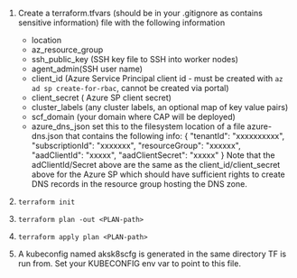 1. Create a terraform.tfvars (should be in your .gitignore as contains sensitive information) file with the following information
    -  location
    -  az_resource_group 
    -  ssh_public_key (SSH key file to SSH into worker nodes)
    -  agent_admin(SSH user name)
    -  client_id (Azure Service Principal client id - must be created with `az ad sp create-for-rbac`, cannot be created via portal)  
    -  client_secret ( Azure SP client secret)
    - cluster_labels (any cluster labels, an optional map of key value pairs)
    - scf_domain (your domain where CAP will be deployed)
    - azure_dns_json set this to the filesystem location of  a file azure-dns.json that contains the following info:
    {
        "tenantId": "xxxxxxxxxx",
        "subscriptionId": "xxxxxxx",
        "resourceGroup": "xxxxxx",
        "aadClientId": "xxxxx",
        "aadClientSecret": "xxxxx"
    }
Note that the adClientId/Secret above are the same as the client_id/client_secret above for the Azure SP which should have sufficient rights to create DNS records in the resource group hosting the DNS zone.

2. `terraform init`

3. `terraform plan -out <PLAN-path>`

4. `terraform apply plan <PLAN-path>`

5. A kubeconfig named aksk8scfg is generated in the same directory TF is run from. Set your KUBECONFIG env var to point to this file.
